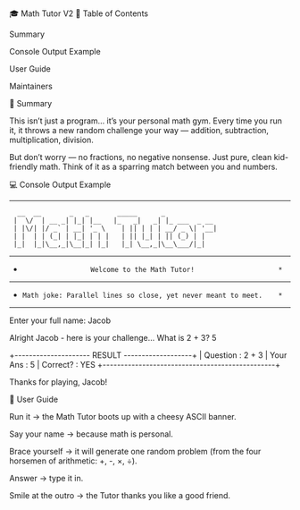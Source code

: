 🎓 Math Tutor V2
📑 Table of Contents

Summary

Console Output Example

User Guide

Maintainers

📘 Summary

This isn’t just a program… it’s your personal math gym.
Every time you run it, it throws a new random challenge your way — addition, subtraction, multiplication, division.

But don’t worry — no fractions, no negative nonsense. Just pure, clean kid-friendly math.
Think of it as a sparring match between you and numbers.

💻 Console Output Example
***********************************************************
      __  __       _   _       _____      _
     |  \/  | __ _| |_| |__   |_   _|   _| |_ ___  _ __
     | |\/| |/ _` | __| '_ \    | || | | | __/ _ \| '__|
     | |  | | (_| | |_| | | |   | || |_| | || (_) | |
     |_|  |_|\__,_|\__|_| |_|   |_| \__,_|\__\___/|_|

***********************************************************************
*                      Welcome to the Math Tutor!                     *
***********************************************************************
*     Math joke: Parallel lines so close, yet never meant to meet.    *
***********************************************************************

Enter your full name: Jacob

Alright Jacob - here is your challenge...
What is 2 + 3? 5

+--------------------- RESULT -------------------+
| Question : 2 + 3
| Your Ans : 5
| Correct? : YES
+------------------------------------------------+

Thanks for playing, Jacob!

📖 User Guide

Run it → the Math Tutor boots up with a cheesy ASCII banner.

Say your name → because math is personal.

Brace yourself → it will generate one random problem (from the four horsemen of arithmetic: +, -, ×, ÷).

Answer → type it in.

Smile at the outro → the Tutor thanks you like a good friend.
